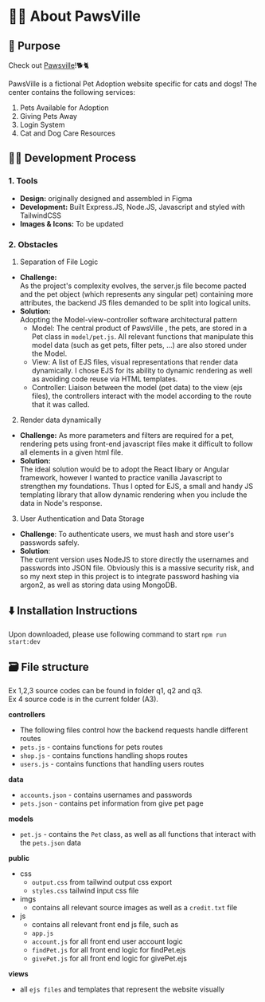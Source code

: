 #  🐶😺 About PawsVille
## 🎯 Purpose 
Check out [Pawsville](https://pawsville.onrender.com/)!🐕🐈  

PawsVille is a fictional Pet Adoption website specific for cats and dogs! The center contains the following services:
  1. Pets Available for Adoption
  2. Giving Pets Away
  3. Login System 
  4. Cat and Dog Care Resources
     
## 🧑‍💻 Development Process 
### 1. Tools
  - **Design:** originally designed and assembled in Figma  
  - **Development:** Built Express.JS, Node.JS, Javascript and styled with TailwindCSS    
  - **Images & Icons:** To be updated

### 2. Obstacles   
  1. Separation of File Logic   
  - **Challenge:**  
    As the project's complexity evolves, the server.js file become pacted and the pet object (which represents any singular pet) containing more attributes, the backend JS files demanded to be split into logical units.   
  - **Solution:**  
     Adopting the Model-view-controller software architectural pattern  
      - Model: The central product of PawsVille , the pets, are stored in a Pet class in `model/pet.js`. All relevant functions that manipulate this model data (such as get pets, filter pets, ...) are also stored under the Model.  
      - View: A list of EJS files, visual representations that render data dynamically. I chose EJS for its ability to dynamic rendering as well as avoiding code reuse via HTML templates.  
      - Controller: Liaison between the model (pet data) to the view (ejs files), the controllers interact with the model according to the route that it was called.

  2. Render data dynamically
  - **Challenge:**
    As more parameters and filters are required for a pet, rendering pets using front-end javascript files make it difficult to follow all elements in a given html file.
  - **Solution:**  
    The ideal solution would be to adopt the React libary or Angular framework, however I wanted to practice vanilla Javascript to strengthen my foundations. Thus I opted for EJS, a small and handy JS templating library that allow dynamic rendering when you include the data in Node's response.

   3. User Authentication and Data Storage
   - **Challenge**:
   To authenticate users, we must hash and store user's passwords safely.
   - **Solution**:  
   The current version uses NodeJS to store directly the usernames and passwords into JSON file. Obviously this is a massive security risk, and so my next step in this project is to integrate password hashing via argon2, as well as storing data using MongoDB.

   
## ⬇️ Installation Instructions    

Upon downloaded, please use following command to start
`npm run start:dev`

## 🗃️ File structure 

Ex 1,2,3 source codes can be found in folder q1, q2 and q3.  
Ex 4 source code is in the current folder (A3).

**controllers**
- The following files control how the backend requests handle different routes
- `pets.js` - contains functions for pets routes
- `shop.js` - contains  functions handling shops routes
- `users.js` - contains functions that handling users routes

**data**
- `accounts.json` - contains usernames and passwords
- `pets.json` - contains pet information from give pet page

**models**
- `pet.js` - contains the `Pet` class, as well as all functions that interact with the `pets.json` data

**public**

- css
  - `output.css` from tailwind output css export
  - `styles.css` tailwind input css file
- imgs
  - contains all relevant source images as well as a `credit.txt` file
- js
  - contains all relevant front end js file, such as
  - `app.js`
  - `account.js` for all front end user account logic
  - `findPet.js` for all front end logic for findPet.ejs
  - `givePet.js` for all front end logic for givePet.ejs

**views**

- all `ejs files` and templates that represent the website visually

